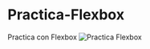 # Practica-Flexbox
Practica con Flexbox
![Practica Flexbox](https://user-images.githubusercontent.com/49293335/104104301-304dfa00-5275-11eb-82eb-1a106ffcae78.png)
